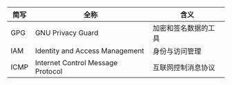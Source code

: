 | 简写 | 全称                              | 含义                 |
| ---- | --------------------------------- | -------------------- |
| GPG  | GNU Privacy Guard                 | 加密和签名数据的工具 |
| IAM  | Identity and Access Management    | 身份与访问管理       |
| ICMP | Internet Control Message Protocol | 互联网控制消息协议   |

